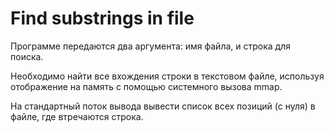 # Find substrings in file

Программе передаются два аргумента: имя файла, и строка для поиска.

Необходимо найти все вхождения строки в текстовом файле, используя отображение на память с помощью системного вызова mmap.

На стандартный поток вывода вывести список всех позиций (с нуля) в файле, где втречаются строка.